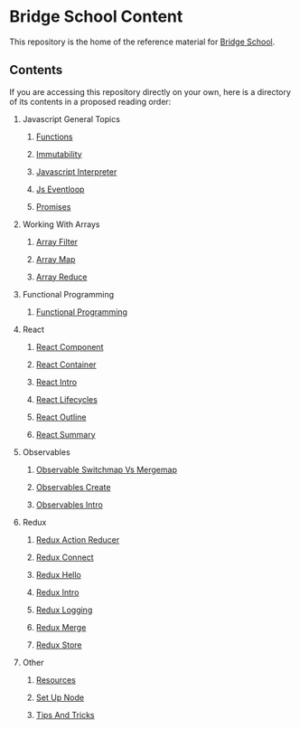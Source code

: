 # Bridge School Content

This repository is the home of the reference material for [Bridge School](http://www.bridgeschool.io).

## Contents

If you are accessing this repository directly on your own, here is a directory of its contents in a proposed reading order:

1. Javascript General Topics
    
    1. [Functions](./resources/1-Javascript-General-Topics/functions.md)

    1. [Immutability](./resources/1-Javascript-General-Topics/immutability.md)

    1. [Javascript Interpreter](./resources/1-Javascript-General-Topics/javascript-interpreter.md)

    1. [Js Eventloop](./resources/1-Javascript-General-Topics/js-eventloop.md)

    1. [Promises](./resources/1-Javascript-General-Topics/promises.md)

2. Working With Arrays
    
    1. [Array Filter](./resources/2-Working-With-Arrays/array-filter.md)

    1. [Array Map](./resources/2-Working-With-Arrays/array-map.md)

    1. [Array Reduce](./resources/2-Working-With-Arrays/array-reduce.md)

3. Functional Programming
    
    1. [Functional Programming](./resources/3-Functional-Programming/functional-programming.md)

5. React
    
    1. [React Component](./resources/5-React/react-component.md)

    1. [React Container](./resources/5-React/react-container.md)

    1. [React Intro](./resources/5-React/react-intro.md)

    1. [React Lifecycles](./resources/5-React/react-lifecycles.md)

    1. [React Outline](./resources/5-React/react-outline.md)

    1. [React Summary](./resources/5-React/react-summary.md)

4. Observables
    
    1. [Observable Switchmap Vs Mergemap](./resources/4-Observables/observable-switchmap-vs-mergemap.md)

    1. [Observables Create](./resources/4-Observables/observables-create.md)

    1. [Observables Intro](./resources/4-Observables/observables-intro.md)

6. Redux
    
    1. [Redux Action Reducer](./resources/6-Redux/redux-action-reducer.md)

    1. [Redux Connect](./resources/6-Redux/redux-connect.md)

    1. [Redux Hello](./resources/6-Redux/redux-hello.md)

    1. [Redux Intro](./resources/6-Redux/redux-intro.md)

    1. [Redux Logging](./resources/6-Redux/redux-logging.md)

    1. [Redux Merge](./resources/6-Redux/redux-merge.md)

    1. [Redux Store](./resources/6-Redux/redux-store.md)



8. Other
    
    1. [Resources](./resources/8-Other/resources.md)

    1. [Set Up Node](./resources/8-Other/set-up-node.md)

    1. [Tips And Tricks](./resources/8-Other/tips-and-tricks.md)

